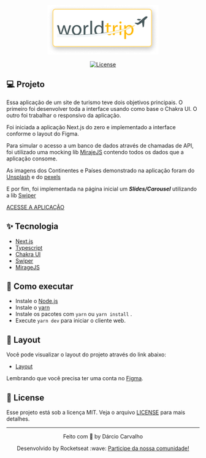 <p align="center">
  <img alt="IGNITE React - Chapter 04 - Desafio 01 - WorldTrip" src=".github/logo-world-trip.png" />
</p>

<p align="center">
  <a href="LICENSE"><img  src="https://img.shields.io/static/v1?label=License&message=MIT&color=F7DD43&labelColor=202024" alt="License"></a>
</p>

## 💻 Projeto

Essa aplicação de um site de turismo teve dois objetivos principais. O primeiro foi desenvolver toda a interface usando como base o Chakra UI. O outro foi trabalhar o responsivo da aplicação.

Foi iniciada a aplicação Next.js do zero e implementado a interface conforme o layout do Figma.

Para simular o acesso a um banco de dados através de chamadas de API, foi utilizado uma mocking lib [MirajeJS](https://miragejs.com/) contendo todos os dados que a aplicação consome.

As imagens dos Continentes e Países demonstrado na aplicação foram do [Unsplash](https://unsplash.com/pt-br) e do [pexels](https://www.pexels.com/pt-br/)

E por fim, foi implementada na página inicial um **_Slides/Carousel_** utilizando a lib [Swiper](https://swiperjs.com/react)

[ACESSE A APLICAÇÃO](https://darciocarvalho.github.io/react-chapter4-desafio1-worldtrip/)

## ✨ Tecnologia

- [Next.js](https://nextjs.org/)
- [Typescript](https://www.typescriptlang.org/)
- [Chakra UI](https://chakra-ui.com/)
- [Swiper](https://swiperjs.com/react)
- [MirageJS](https://miragejs.com/)

## 🚀 Como executar

- Instale o [Node.js](https://nodejs.dev/)
- Instale o [yarn](https://yarnpkg.com/)
- Instale os pacotes com `yarn` ou `yarn install` .
- Execute `yarn dev` para iniciar o cliente web.

## 🔖 Layout

Você pode visualizar o layout do projeto através do link abaixo:

- [Layout](https://www.figma.com/file/agUYHwumks8q4rLKWSDSz3/Desafio-1-M%C3%B3dulo-4-ReactJS---WorldTrip?t=IzGSsEg6ukQv6h3z-6)

Lembrando que você precisa ter uma conta no [Figma](http://figma.com/).


## 📝 License

Esse projeto está sob a licença MIT. Veja o arquivo [LICENSE](LICENSE) para mais detalhes.

---

<p align="center">
  Feito com 💙 by Dárcio Carvalho
</p>

<p align="center">
  Desenvolvido by Rocketseat :wave: <a href="https://discord.gg/rocketseat">Participe da nossa comunidade!</a> 
</p>
